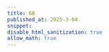 ```yaml
---
title: 6B
published_at: 2025-3-04
snippet: 
disable_html_sanitization: true
allow_math: true
---
```

